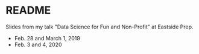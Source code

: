 # README

Slides from my talk "Data Science for Fun and Non-Profit" at Eastside Prep.

* Feb. 28 and March 1, 2019
* Feb. 3 and 4, 2020
